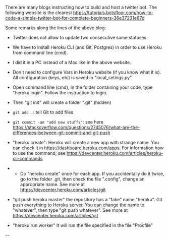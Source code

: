 There are many blogs instructing how to build and host a twitter bot.
The following website is the clearest 
https://tutorials.botsfloor.com/how-to-code-a-simple-twitter-bot-for-complete-beginners-36e37231e67d

Some remarks along the lines of the above blog:
* Twitter does not allow to update two consecutive same statuses.
* We have to install Heroku CLI (and Git, Postgres) in order to use Heroku from command line (cmd).
* I did it in a PC instead of a Mac like in the above website.

* Don't need to configure Vars in Heroku website (if you know what it is). All configuration (keys, etc) is saved in "local_setings.py"
* Open command line (cmd), in the folder containing your code, type "heroku login". Follow the instruction to login.
* Then "git init" will create a folder ".git" (hidden)

* ```git add .```: tell Git to add files
* ```git commit -am "add new stuffs"```: see here https://stackoverflow.com/questions/2745076/what-are-the-differences-between-git-commit-and-git-push

* "heroku create": Heroku will create a new app with strange name. You can check it in https://dashboard.heroku.com/apps. For information how to use the command, see https://devcenter.heroku.com/articles/heroku-cli-commands

* * Do "heroku create" once for each app. If you accidentally do it twice, go to the folder .git, then check the file ".config", change an appropriate name. See more at https://devcenter.heroku.com/articles/git


* "git push heroku master" the repository has a "fake" name "heroku". Git push everything to Heroku server. You can change the name to "whatever", then type "git push whatever". See more at https://devcenter.heroku.com/articles/git

* "heroku run worker" It will run the file specified in the file "Procfile" 

--
